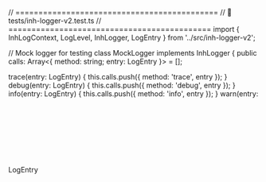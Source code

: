 // ============================================
// 📁 tests/inh-logger-v2.test.ts
// ============================================
import { InhLogContext, LogLevel, InhLogger, LogEntry } from '../src/inh-logger-v2';

// Mock logger for testing
class MockLogger implements InhLogger {
  public calls: Array<{ method: string; entry: LogEntry<object> }> = [];
  
  trace(entry: LogEntry<object>) { this.calls.push({ method: 'trace', entry }); }
  debug(entry: LogEntry<object>) { this.calls.push({ method: 'debug', entry }); }
  info(entry: LogEntry<object>) { this.calls.push({ method: 'info', entry }); }
  warn(entry: LogEntry<object>) { this.calls.push({ method: 'warn', entry }); }
  error(entry: LogEntry<object>) { this.calls.push({ method: 'error', entry }); }
  fatal(entry: LogEntry<object>) { this.calls.push({ method: 'fatal', entry }); }
  
  clear() { this.calls = []; }
  getLastCall() { return this.calls[this.calls.length - 1]; }
}

describe('InhLogContext', () => {
  let mockLogger: MockLogger;
  let logContext: InhLogContext;

  beforeEach(() => {
    mockLogger = new MockLogger();
    logContext = new InhLogContext(mockLogger, 'TestEvent', LogLevel.DEBUG);
    mockLogger.clear(); // Clear the constructor call
  });

  describe('Basic logging', () => {
    test('should log info message', () => {
      logContext.info('Test message', { data: 'test' });
      
      const lastCall = mockLogger.getLastCall();
      expect(lastCall.method).toBe('info');
      expect(lastCall.entry.message).toBe('Test message');
      expect(lastCall.entry.eventName).toBe('TestEvent');
      expect(lastCall.entry.level).toBe(LogLevel.INFO);
      expect(lastCall.entry.data).toEqual({ data: 'test' });
    });

    test('should log error message', () => {
      logContext.error('Error occurred', { errorCode: 500 });
      
      const lastCall = mockLogger.getLastCall();
      expect(lastCall.method).toBe('error');
      expect(lastCall.entry.message).toBe('Error occurred');
      expect(lastCall.entry.level).toBe(LogLevel.ERROR);
    });

    test('should handle lazy data', () => {
      const lazyData = jest.fn(() => ({ computed: 'value' }));
      
      logContext.info('Test lazy', lazyData);
      
      expect(lazyData).toHaveBeenCalledTimes(1);
      const lastCall = mockLogger.getLastCall();
      expect(lastCall.entry.data).toEqual({ computed: 'value' });
    });
  });

  describe('Log levels', () => {
    test('should respect log level filtering', () => {
      logContext.setLogLevel(LogLevel.WARN);
      
      logContext.debug('Debug message');
      logContext.info('Info message');
      logContext.warn('Warn message');
      logContext.error('Error message');
      
      expect(mockLogger.calls).toHaveLength(2);
      expect(mockLogger.calls[0].entry.level).toBe(LogLevel.WARN);
      expect(mockLogger.calls[1].entry.level).toBe(LogLevel.ERROR);
    });

    test('should change log level', () => {
      expect(logContext.getLogLevel()).toBe(LogLevel.DEBUG);
      
      logContext.setLogLevel(LogLevel.ERROR);
      expect(logContext.getLogLevel()).toBe(LogLevel.ERROR);
    });
  });

  describe('Child contexts', () => {
    test('should create child context', () => {
      const childContext = logContext.createChild('ChildEvent');
      
      expect(childContext.eventName).toBe('ChildEvent');
      expect(childContext.context.originEventId).toBe(logContext.context.eventId);
      expect(childContext.context.eventId).not.toBe(logContext.context.eventId);
    });

    test('should inherit log level in child', () => {
      logContext.setLogLevel(LogLevel.WARN);
      const childContext = logContext.createChild('Child');
      
      expect(childContext.getLogLevel()).toBe(LogLevel.WARN);
    });

    test('should track parent-child relationship', () => {
      const childContext = logContext.createChild('Child');
      childContext.info('Child message');
      
      // Clear parent's debug message first
      mockLogger.clear();
      childContext.info('Child message');
      
      const lastCall = mockLogger.getLastCall();
      expect(lastCall.entry.originEventId).toBe(logContext.context.eventId);
    });
  });

  describe('Context properties', () => {
    test('should have unique event IDs', () => {
      const context1 = new InhLogContext(mockLogger, 'Event1');
      const context2 = new InhLogContext(mockLogger, 'Event2');
      
      expect(context1.context.eventId).not.toBe(context2.context.eventId);
    });

    test('should have proper timestamps', () => {
      const before = new Date();
      logContext.info('Test message');
      const after = new Date();
      
      const lastCall = mockLogger.getLastCall();
      expect(lastCall.entry.timestamp.getTime()).toBeGreaterThanOrEqual(before.getTime());
      expect(lastCall.entry.timestamp.getTime()).toBeLessThanOrEqual(after.getTime());
    });
  });
});

// ============================================
// 📁 tests/utils.test.ts
// ============================================
import { 
  logLevelToString, 
  stringToLogLevel, 
  enhanceLogger,
  validateLogEntry
} from '../src/utils';
import { LogLevel, InhLogger, LogEntry } from '../src/types';

describe('Utils', () => {
  describe('logLevelToString', () => {
    test('should convert log levels to strings', () => {
      expect(logLevelToString(LogLevel.TRACE)).toBe('trace');
      expect(logLevelToString(LogLevel.DEBUG)).toBe('debug');
      expect(logLevelToString(LogLevel.INFO)).toBe('info');
      expect(logLevelToString(LogLevel.WARN)).toBe('warn');
      expect(logLevelToString(LogLevel.ERROR)).toBe('error');
      expect(logLevelToString(LogLevel.FATAL)).toBe('fatal');
    });
  });

  describe('stringToLogLevel', () => {
    test('should convert strings to log levels', () => {
      expect(stringToLogLevel('trace')).toBe(LogLevel.TRACE);
      expect(stringToLogLevel('DEBUG')).toBe(LogLevel.DEBUG);
      expect(stringToLogLevel('Info')).toBe(LogLevel.INFO);
      expect(stringToLogLevel('WARN')).toBe(LogLevel.WARN);
      expect(stringToLogLevel('error')).toBe(LogLevel.ERROR);
      expect(stringToLogLevel('FATAL')).toBe(LogLevel.FATAL);
    });

    test('should return INFO for invalid strings', () => {
      expect(stringToLogLevel('invalid')).toBe(LogLevel.INFO);
      expect(stringToLogLevel('')).toBe(LogLevel.INFO);
    });
  });

  describe('enhanceLogger', () => {
    test('should add level support to basic logger', () => {
      const basicLogger: Partial<InhLogger> = {
        info: jest.fn(),
        error: jest.fn()
      };

      const enhanced = enhanceLogger(basicLogger as InhLogger, LogLevel.WARN);

      expect(enhanced.isLevelEnabled).toBeDefined();
      expect(enhanced.getLevel).toBeDefined();
      expect(enhanced.setLevel).toBeDefined();
      
      expect(enhanced.isLevelEnabled!(LogLevel.DEBUG)).toBe(false);
      expect(enhanced.isLevelEnabled!(LogLevel.ERROR)).toBe(true);
      expect(enhanced.getLevel!()).toBe(LogLevel.WARN);
    });

    test('should not modify logger that already has level support', () => {
      const fullLogger: InhLogger = {
        info: jest.fn(),
        error: jest.fn(),
        isLevelEnabled: jest.fn(),
        getLevel: jest.fn(),
        setLevel: jest.fn()
      };

      const enhanced = enhanceLogger(fullLogger);
      expect(enhanced).toBe(fullLogger);
    });
  });

  describe('validateLogEntry', () => {
    test('should validate complete log entry', () => {
      const validEntry: LogEntry = {
        eventId: 'test-event-id',
        originEventId: 'origin-event-id',
        eventName: 'TestEvent',
        message: 'Test message',
        timestamp: new Date(),
        level: LogLevel.INFO,
        data: { test: 'data' }
      };

      expect(validateLogEntry(validEntry)).toBe(true);
    });

    test('should reject incomplete log entry', () => {
      const incompleteEntry = {
        eventId: 'test-event-id',
        message: 'Test message',
        // Missing required fields
      } as LogEntry;

      expect(validateLogEntry(incompleteEntry)).toBe(false);
    });
  });
});

// ============================================
// 📁 tests/internal/utils.test.ts
// ============================================
import {
  createLogEntry,
  shouldLog,
  resolveLazyData,
  createChildContext,
  createInitialContext
} from '../../src/internal/utils';
import { LogLevel, InhLogger } from '../../src/types';

describe('Internal Utils', () => {
  describe('createLogEntry', () => {
    test('should create proper log entry', () => {
      const context = {
        eventId: 'test-event',
        originEventId: 'origin-event'
      };

      const entry = createLogEntry(
        context,
        'TestEvent',
        'Test message',
        LogLevel.INFO,
        { data: 'test' }
      );

      expect(entry.eventId).toBe('test-event');
      expect(entry.originEventId).toBe('origin-event');
      expect(entry.eventName).toBe('TestEvent');
      expect(entry.message).toBe('Test message');
      expect(entry.level).toBe(LogLevel.INFO);
      expect(entry.data).toEqual({ data: 'test' });
      expect(entry.timestamp).toBeInstanceOf(Date);
    });

    test('should use eventId as originEventId when not provided', () => {
      const context = {
        eventId: 'test-event'
      };

      const entry = createLogEntry(context, 'TestEvent', 'Message', LogLevel.INFO);

      expect(entry.originEventId).toBe('test-event');
    });
  });

  describe('shouldLog', () => {
    test('should use logger isLevelEnabled when available', () => {
      const logger: InhLogger = {
        isLevelEnabled: jest.fn(() => true)
      };

      const result = shouldLog(logger, LogLevel.INFO, LogLevel.DEBUG);

      expect(logger.isLevelEnabled).toHaveBeenCalledWith(LogLevel.DEBUG);
      expect(result).toBe(true);
    });

    test('should fall back to level comparison', () => {
      const logger: InhLogger = {};

      expect(shouldLog(logger, LogLevel.WARN, LogLevel.ERROR)).toBe(true);
      expect(shouldLog(logger, LogLevel.WARN, LogLevel.DEBUG)).toBe(false);
    });
  });

  describe('resolveLazyData', () => {
    test('should call function and return result', () => {
      const lazyFn = jest.fn(() => ({ computed: 'value' }));
      
      const result = resolveLazyData(lazyFn);
      
      expect(lazyFn).toHaveBeenCalledTimes(1);
      expect(result).toEqual({ computed: 'value' });
    });

    test('should return data as-is when not function', () => {
      const data = { static: 'value' };
      
      const result = resolveLazyData(data);
      
      expect(result).toBe(data);
    });

    test('should return undefined for undefined input', () => {
      expect(resolveLazyData(undefined)).toBeUndefined();
    });
  });

  describe('createChildContext', () => {
    test('should create child context with new eventId', () => {
      const parentContext = {
        eventId: 'parent-id',
        originEventId: 'origin-id'
      };

      const childContext = createChildContext(parentContext);

      expect(childContext.originEventId).toBe('parent-id');
      expect(childContext.eventId).not.toBe('parent-id');
      expect(childContext.eventId).toMatch(/^[0-9a-f]{8}-[0-9a-f]{4}-4[0-9a-f]{3}-[89ab][0-9a-f]{3}-[0-9a-f]{12}$/);
    });
  });

  describe('createInitialContext', () => {
    test('should create initial context', () => {
      const context = createInitialContext();

      expect(context.originEventId).toBeUndefined();
      expect(context.eventId).toMatch(/^[0-9a-f]{8}-[0-9a-f]{4}-4[0-9a-f]{3}-[89ab][0-9a-f]{3}-[0-9a-f]{12}$/);
    });
  });
});

// ============================================
// 📁 tests/internal/logic.test.ts
// ============================================
import { createChildFromParent } from '../../src/internal/logic';
import { InhLogContext, LogLevel } from '../../src/inh-logger-v2';

// Mock logger for testing
const mockLogger = {
  info: jest.fn(),
  debug: jest.fn(),
  error: jest.fn()
};

describe('Internal Logic', () => {
  describe('createChildFromParent', () => {
    test('should create child context from parent', () => {
      const parentContext = new InhLogContext(mockLogger, 'ParentEvent', LogLevel.INFO);
      
      const childContext = createChildFromParent(parentContext, 'ChildEvent');
      
      expect(childContext.eventName).toBe('ChildEvent');
      expect(childContext.getLogLevel()).toBe(LogLevel.INFO);
      expect(childContext.context.originEventId).toBe(parentContext.context.eventId);
      expect(childContext.context.eventId).not.toBe(parentContext.context.eventId);
    });

    test('should maintain parent-child relationship', () => {
      const parentContext = new InhLogContext(mockLogger, 'Parent', LogLevel.DEBUG);
      const childContext = createChildFromParent(parentContext, 'Child');
      
      // Check that child's originEventId points to parent's eventId
      expect(childContext.context.originEventId).toBe(parentContext.context.eventId);
    });

    test('should inherit log level from parent', () => {
      const parentContext = new InhLogContext(mockLogger, 'Parent', LogLevel.WARN);
      const childContext = createChildFromParent(parentContext, 'Child');
      
      expect(childContext.getLogLevel()).toBe(LogLevel.WARN);
    });
  });
});

// ============================================
// 📁 tests/integration.test.ts - Integration Tests
// ============================================
import { InhLogContext, LogLevel, InhLogger } from '../src/inh-logger-v2';
import { enhanceLogger } from '../src/utils';

describe('Integration Tests', () => {
  describe('Real-world scenarios', () => {
    test('should handle nested contexts properly', () => {
      const mockLogger = {
        info: jest.fn(),
        debug: jest.fn(),
        error: jest.fn()
      };

      const appLogger = new InhLogContext(mockLogger, 'Application', LogLevel.DEBUG);
      const requestLogger = appLogger.createChild('Request');
      const dbLogger = requestLogger.createChild('Database');
      
      appLogger.info('App started');
      requestLogger.info('Request received');
      dbLogger.debug('Query executed');
      
      // Check call sequence
      expect(mockLogger.info).toHaveBeenCalledTimes(3); // App started + Request received + Logger created logs
      expect(mockLogger.debug).toHaveBeenCalledTimes(3); // Child context created logs + Query executed
    });

    test('should work with enhanced logger', () => {
      const basicLogger = {
        log: jest.fn()
      };

      const enhanced = enhanceLogger(basicLogger as InhLogger, LogLevel.WARN);
      const logContext = new InhLogContext(enhanced, 'Enhanced');
      
      logContext.debug('Debug message'); // Should not log
      logContext.error('Error message'); // Should log
      
      expect(basicLogger.log).toHaveBeenCalledTimes(1); // Only error message + constructor
    });

    test('should handle complex data structures', () => {
      const mockLogger = {
        info: jest.fn()
      };

      const logContext = new InhLogContext(mockLogger, 'DataTest');
      
      const complexData = {
        user: { id: 123, name: 'John' },
        metadata: { tags: ['test', 'logging'], count: 42 },
        nested: { deep: { value: 'found' } }
      };

      logContext.info('Complex data logged', complexData);
      
      const lastCall = mockLogger.info.mock.calls[mockLogger.info.mock.calls.length - 1][0];
      expect(lastCall.data).toEqual(complexData);
    });
  });
});

// ============================================
// 📁 jest.config.js - Jest Configuration
// ============================================
module.exports = {
  preset: 'ts-jest',
  testEnvironment: 'node',
  roots: ['<rootDir>/src', '<rootDir>/tests'],
  testMatch: ['**/__tests__/**/*.ts', '**/?(*.)+(spec|test).ts'],
  transform: {
    '^.+\\.ts$': 'ts-jest',
  },
  collectCoverageFrom: [
    'src/**/*.ts',
    '!src/**/*.d.ts',
    '!src/**/*.test.ts'
  ],
  coverageDirectory: 'coverage',
  coverageReporters: ['text', 'lcov', 'html'],
  setupFilesAfterEnv: ['<rootDir>/tests/setup.ts']
};

// ============================================
// 📁 tests/setup.ts - Test Setup
// ============================================
// Mock UUID to make tests deterministic
jest.mock('uuid', () => ({
  v4: jest.fn(() => 'mock-uuid-1234-5678-9012')
}));

// Global test utilities
global.createMockLogger = () => ({
  trace: jest.fn(),
  debug: jest.fn(), 
  info: jest.fn(),
  warn: jest.fn(),
  error: jest.fn(),
  fatal: jest.fn()
});

// ============================================
// 📁 package.json - Test Scripts
// ============================================
{
  "scripts": {
    "test": "jest",
    "test:watch": "jest --watch",
    "test:coverage": "jest --coverage",
    "test:ci": "jest --ci --coverage --watchAll=false"
  },
  "devDependencies": {
    "@types/jest": "^29.5.0",
    "jest": "^29.5.0",
    "ts-jest": "^29.1.0"
  }
}